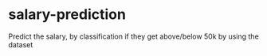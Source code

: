 # salary-prediction
Predict the salary, by classification if they get above/below 50k by using the dataset
